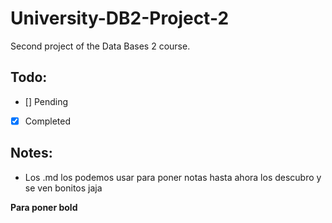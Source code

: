# University-DB2-Project-2
Second project of the Data Bases 2 course.

## Todo:

- [] Pending
- [X] Completed

## Notes:

- Los .md los podemos usar para poner notas hasta ahora los descubro y se ven bonitos jaja

**Para poner bold** 